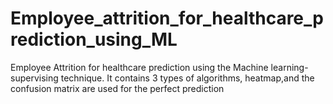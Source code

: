 # Employee_attrition_for_healthcare_prediction_using_ML
Employee Attrition for healthcare prediction using the Machine learning- supervising technique. It contains 3 types of algorithms, heatmap,and the confusion matrix are used for the perfect prediction
